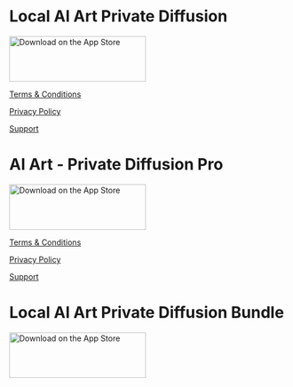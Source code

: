 # Local AI Art Private Diffusion

<a href="https://apps.apple.com/us/app/local-ai-art-private-diffusion/id6529537093?itsct=apps_box_badge&amp;itscg=30200" style="display: inline-block;"><img src="https://tools.applemediaservices.com/api/badges/download-on-the-app-store/black/en-us?size=250x83&amp;releaseDate=1720569600" alt="Download on the App Store" style="width: 246px; height: 82px; vertical-align: middle; object-fit: contain;"></a>

[Terms & Conditions](terms-and-conditions.html)

[Privacy Policy](privacy-policy.html)

[Support](support.html)

# AI Art - Private Diffusion Pro

<a href="https://apps.apple.com/us/app/ai-art-private-diffusion-pro/id6746559813?itscg=30200&itsct=apps_box_badge&mttnsubad=6746559813" style="display: inline-block;"><img src="https://toolbox.marketingtools.apple.com/api/v2/badges/download-on-the-app-store/black/en-us?releaseDate=1748908800" alt="Download on the App Store" style="width: 246px; height: 82px; vertical-align: middle; object-fit: contain;" /></a>

[Terms & Conditions](terms-and-conditions.html)

[Privacy Policy](privacy-policy.html)

[Support](support.html)

# Local AI Art Private Diffusion Bundle

<a href="https://apps.apple.com/us/app-bundle/local-ai-art-private-diffusion-bundle/id1818470771?itscg=30200&itsct=apps_box_badge&mttnsubad=1818470771" style="display: inline-block;"><img src="https://toolbox.marketingtools.apple.com/api/v2/badges/download-on-the-app-store/black/en-us" alt="Download on the App Store" style="width: 246px; height: 82px; vertical-align: middle; object-fit: contain;" /></a>
    

